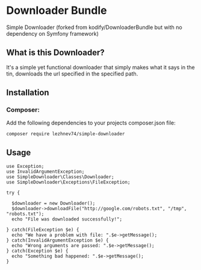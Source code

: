 Downloader Bundle
================

Simple Downloader
(forked from kodify/DownloaderBundle but with no dependency on Symfony framework)

What is this Downloader?
------------------------
It's a simple yet functional downloader that simply makes what it says in the tin, downloads the url
specified in the specified path.

Installation
------------
### Composer:

Add the following dependencies to your projects composer.json file:
      
    composer require lezhnev74/simple-downloader 
      
      
Usage
------------

    use Exception;
    use InvalidArgumentException;
    use SimpleDownloader\Classes\Downloader;
    use SimpleDownloader\Exceptions\FileException;            
    
    try {
      
      $downloader = new Downloader();
      $downloader->downloadFile("http://google.com/robots.txt", "/tmp", "robots.txt");
      echo "File was downloaded successfully!";
      
    } catch(FileException $e) {
      echo "We have a problem with file: ".$e->getMessage();
    } catch(InvalidArgumentException $e) {
      echo "Wrong arguments are passed: ".$e->getMessage();
    } catch(Exception $e) {
      echo "Something bad happened: ".$e->getMessage();
    }

      
    
